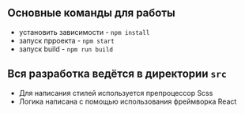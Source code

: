 ## Основные команды для работы
* установить зависимости - `npm install`
* запуск прроекта - `npm start`
* запуск build - `npm run build`

## Вся разработка ведётся в директории `src`
* Для написания стилей используется препроцессор Scss
* Логика написана с помощью использования фреймворка React

